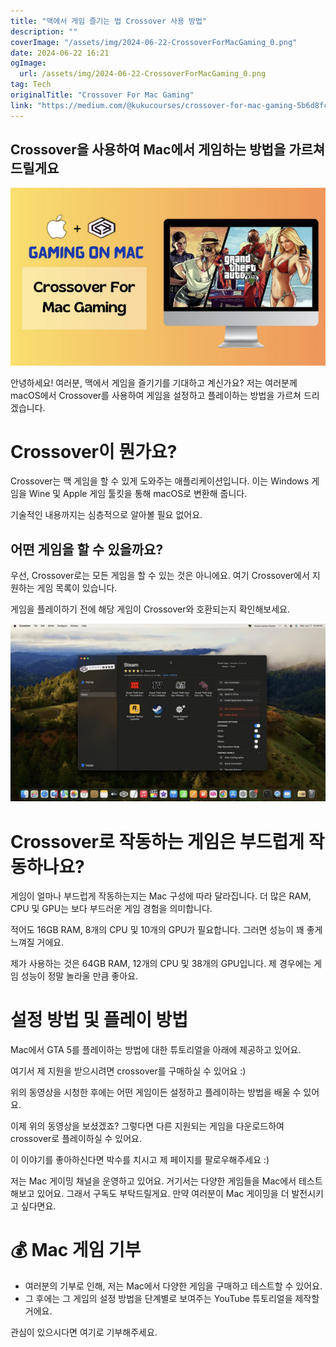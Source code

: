 ```yaml
---
title: "맥에서 게임 즐기는 법 Crossover 사용 방법"
description: ""
coverImage: "/assets/img/2024-06-22-CrossoverForMacGaming_0.png"
date: 2024-06-22 16:21
ogImage: 
  url: /assets/img/2024-06-22-CrossoverForMacGaming_0.png
tag: Tech
originalTitle: "Crossover For Mac Gaming"
link: "https://medium.com/@kukucourses/crossover-for-mac-gaming-5b6d8fc6cd52"
---
```



## Crossover을 사용하여 Mac에서 게임하는 방법을 가르쳐 드릴게요

![CrossoverForMacGaming](/assets/img/2024-06-22-CrossoverForMacGaming_0.png)

안녕하세요! 여러분, 맥에서 게임을 즐기기를 기대하고 계신가요? 저는 여러분께 macOS에서 Crossover를 사용하여 게임을 설정하고 플레이하는 방법을 가르쳐 드리겠습니다.

# Crossover이 뭔가요?

<div class="content-ad"></div>

Crossover는 맥 게임을 할 수 있게 도와주는 애플리케이션입니다. 이는 Windows 게임을 Wine 및 Apple 게임 툴킷을 통해 macOS로 변환해 줍니다.

기술적인 내용까지는 심층적으로 알아볼 필요 없어요.

## 어떤 게임을 할 수 있을까요?

우선, Crossover로는 모든 게임을 할 수 있는 것은 아니에요. 여기 Crossover에서 지원하는 게임 목록이 있습니다.

<div class="content-ad"></div>

게임을 플레이하기 전에 해당 게임이 Crossover와 호환되는지 확인해보세요.

![Crossover for Mac Gaming](/assets/img/2024-06-22-CrossoverForMacGaming_1.png)

# Crossover로 작동하는 게임은 부드럽게 작동하나요?

게임이 얼마나 부드럽게 작동하는지는 Mac 구성에 따라 달라집니다. 더 많은 RAM, CPU 및 GPU는 보다 부드러운 게임 경험을 의미합니다.

<div class="content-ad"></div>

적어도 16GB RAM, 8개의 CPU 및 10개의 GPU가 필요합니다. 그러면 성능이 꽤 좋게 느껴질 거에요.

제가 사용하는 것은 64GB RAM, 12개의 CPU 및 38개의 GPU입니다. 제 경우에는 게임 성능이 정말 놀라울 만큼 좋아요.

# 설정 방법 및 플레이 방법

Mac에서 GTA 5를 플레이하는 방법에 대한 튜토리얼을 아래에 제공하고 있어요.

<div class="content-ad"></div>

여기서 제 지원을 받으시려면 crossover를 구매하실 수 있어요 :)

위의 동영상을 시청한 후에는 어떤 게임이든 설정하고 플레이하는 방법을 배울 수 있어요.

이제 위의 동영상을 보셨겠죠? 그렇다면 다른 지원되는 게임을 다운로드하여 crossover로 플레이하실 수 있어요.

이 이야기를 좋아하신다면 박수를 치시고 제 페이지를 팔로우해주세요 :)

<div class="content-ad"></div>

저는 Mac 게이밍 채널을 운영하고 있어요. 거기서는 다양한 게임들을 Mac에서 테스트해보고 있어요. 그래서 구독도 부탁드릴게요. 만약 여러분이 Mac 게이밍을 더 발전시키고 싶다면요.

# 💰 Mac 게임 기부

- 여러분의 기부로 인해, 저는 Mac에서 다양한 게임을 구매하고 테스트할 수 있어요.
- 그 후에는 그 게임의 설정 방법을 단계별로 보여주는 YouTube 튜토리얼을 제작할 거에요.

관심이 있으시다면 여기로 기부해주세요.